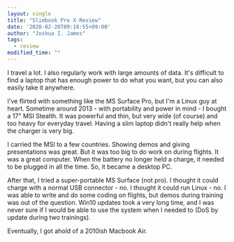 ```yaml
---
layout: single
title: "Slimbook Pro X Review"
date: '2020-02-20T09:18:55+09:00'
author: "Joshua I. James"
tags:
  - review
modified_time: ""
---
```



I travel a lot. I also regularly work with large amounts of data. It's difficult to find
a laptop that has enough power to do what you want, but you can also easily take it anywhere.

I've flirted with something like the MS Surface Pro, but I'm a Linux guy at heart. Sometime
around 2013 - with portability and power in mind - I bought a 17" MSI Stealth. It was powerful
and thin, but very wide (of course) and too heavy for everyday travel. Having a slim laptop didn't
really help when the charger is very big.

I carried the MSI to a few countries. Showing demos and giving presentations was great. But
it was too big to do work on during flights. It was a great computer. When the battery no longer
held a charge, it needed to be plugged in all the time. So, it became a desktop PC.

After that, I tried a super-portable MS Surface (not pro). I thought it could charge with a normal
USB connector - no. I thought it could run Linux - no. I was able to write and do some coding on
flights, but demos during training was out of the question. Win10 updates took a very long time,
and I was never sure if I would be able to use the system when I needed to (DoS by update during
two trainings).

Eventually, I got ahold of a 2010ish Macbook Air. 